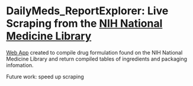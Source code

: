 # DailyMeds_ReportExplorer: Live Scraping from the [NIH National Medicine Library](https://dailymed.nlm.nih.gov/dailymed/)

[Web App](https://nguyenvu06-dailymeds-reportexplorer-dailymeds-streamlit-0jorff.streamlitapp.com/) created to compile drug formulation found on the NIH National Medicine Library and return compiled tables of ingredients and packaging infomation.

Future work: speed up scraping
